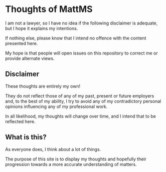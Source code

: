 # Thoughts of MattMS

I am not a lawyer, so I have no idea if the following disclaimer is
adequate, but I hope it explains my intentions.

If nothing else, please know that I intend no offence with the content
presented here.

My hope is that people will open issues on this repository to correct me
or provide alternate views.


## Disclaimer

These thoughts are entirely my own!

They do not reflect those of any of my past, present or future employers
and, to the best of my ability, I try to avoid any of my contradictory
personal opinions influencing any of my professional work.

In all likelihood, my thoughts will change over time, and I intend that
to be reflected here.


## What is this?

As everyone does, I think about a lot of things.

The purpose of this site is to display my thoughts and hopefully their
progression towards a more accurate understanding of matters.

